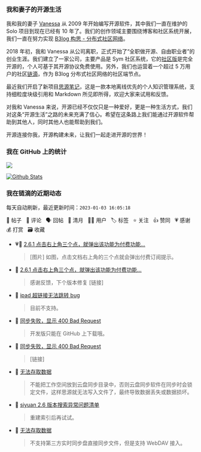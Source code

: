 ### 我和妻子的开源生活

我和我的妻子 [Vanessa](https://github.com/Vanessa219) 从 2009 年开始编写开源软件，其中我们一直在维护的 Solo 项目到现在已经有 10 年了。我们的创作领域主要围绕博客和社区系统开展，我们一直在努力实现 [B3log 构思 - 分布式社区网络](https://ld246.com/article/1546941897596)。

2018 年初，我和 Vanessa 从公司离职，正式开始了“全职做开源、自由职业者”的创业生涯。我们建立了一家公司，主要产品是 Sym 社区系统，它的[社区版](https://github.com/88250/symphony)是完全开源的，个人可基于其开源协议免费使用。另外，我们也运营着一个超过 5 万用户的社区[链滴](https://ld246.com)，作为 B3log 分布式社区网络的社区端节点。

最近我们开启了新项目[思源笔记](https://github.com/siyuan-note/siyuan)，这是一款本地离线优先的个人知识管理系统，支持细粒度块级引用和 Markdown 所见即所得，欢迎大家来试用和反馈。

对我和 Vanessa 来说，开源已经不仅仅只是一种爱好，更是一种生活方式，我们对这条“开源生活”之路的未来充满了信心。希望在这条路上我们能通过开源软件帮助到其他人，同时其他人也能帮助到我们。

开源连接你我，开源构建未来，让我们一起走进开源的世界！

### 我在 GitHub 上的统计

<a title="Hits" target="_blank" href="https://github.com/88250/88250"><img src="https://hits.b3log.org/88250/88250.svg"></a>

[![Github Stats](https://github-readme-stats.vercel.app/api?username=88250&theme=tokyonight&show_icons=true)](https://github.com/88250)

<!--events start -->

### 我在链滴的近期动态

每天自动刷新，最近更新时间：`2023-01-03 16:05:18`

📝 帖子 &nbsp; 💬 评论 &nbsp; 🗣 回帖 &nbsp; 🌙 清月 &nbsp; 👨‍💻 用户 &nbsp; 🏷️ 标签 &nbsp; ⭐️ 关注 &nbsp; 👍 赞同 &nbsp; 💗 感谢 &nbsp; 💰 打赏 &nbsp; 🗃 收藏

* 💗📝 [2.6.1 点击右上角三个点，就弹出该功能为付费功能...](https://ld246.com/article/1672730526103)

  > [图片] 如图，点击文档右上角的三个点就会弹出付费订阅提示。
* 💬 [2.6.1 点击右上角三个点，就弹出该功能为付费功能...](https://ld246.com/article/1672730526103/comment/1672732498269#comments)

  > 感谢反馈，下个版本修复 [链接]
* 💬 [ipad 超链接无法跳转 bug](https://ld246.com/article/1669825531366/comment/1672726508170#comments)

  > 目前不支持。
* 💬 [同步失败，显示 400 Bad Request](https://ld246.com/article/1672628460092/comment/1672632253131#comments)

  > 开发版只能在 GitHub 上下载哦。
* 💬 [同步失败，显示 400 Bad Request](https://ld246.com/article/1672628460092/comment/1672629074144#comments)

  > [链接]
* 💬 [无法存取数据](https://ld246.com/article/1672542059662/comment/1672626834837#comments)

  > 不能把工作空间放到云盘同步目录中，否则云盘同步软件在同步时会锁定文件，这样思源就无法写入文件了，最终导致数据丢失或数据损坏。
* 💬 [siyuan 2.6 版本搜索异常问题清单](https://ld246.com/article/1672601495455/comment/1672622695368#comments)

  > 重建索引后再试试。
* 💬 [无法存取数据](https://ld246.com/article/1672542059662/comment/1672580980422#comments)

  > 不支持第三方实时同步盘直接同步文件，但是支持 WebDAV 接入。


<!--events end -->
